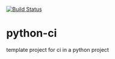 [![Build Status](https://travis-ci.com/larsbuntemeyer/python-ci.svg?branch=master)](https://travis-ci.com/larsbuntemeyer/python-ci)

# python-ci

template project for ci in a python project
